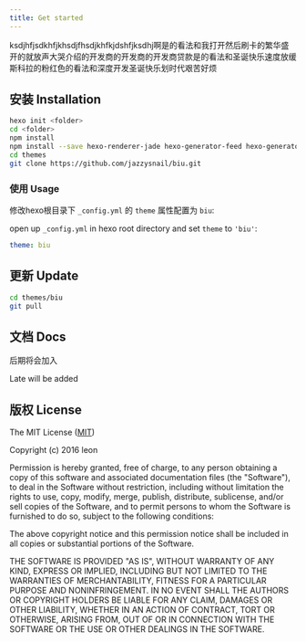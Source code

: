 ```yaml
---
title: Get started
---
```

ksdjhfjsdkhfjkhsdjfhsdjkhfkjdshfjksdhj啊是的看法和我打开然后刷卡的繁华盛开的就放声大哭介绍的开发商的开发商的开发商贷款是的看法和圣诞快乐速度放缓斯科拉的粉红色的看法和深度开发圣诞快乐划时代艰苦好烦
<!-- more -->
##  安装 Installation

``` bash
hexo init <folder>
cd <folder>
npm install
npm install --save hexo-renderer-jade hexo-generator-feed hexo-generator-sitemap hexo-browsersync hexo-generator-archive hexo-renderer-less
cd themes
git clone https://github.com/jazzysnail/biu.git
```

###  使用 Usage
修改hexo根目录下 `_config.yml` 的 `theme` 属性配置为 `biu`:

open up `_config.yml` in hexo root directory and set `theme` to `'biu'`:

``` yaml
theme: biu
```

##  更新 Update

``` bash
cd themes/biu
git pull
```
##  文档 Docs
后期将会加入

Late will be added


##  版权 License

The MIT License ([MIT](https://opensource.org/licenses/MIT))

Copyright (c) 2016 leon

Permission is hereby granted, free of charge, to any person obtaining a copy
of this software and associated documentation files (the "Software"), to deal
in the Software without restriction, including without limitation the rights
to use, copy, modify, merge, publish, distribute, sublicense, and/or sell
copies of the Software, and to permit persons to whom the Software is
furnished to do so, subject to the following conditions:

The above copyright notice and this permission notice shall be included in all
copies or substantial portions of the Software.

THE SOFTWARE IS PROVIDED "AS IS", WITHOUT WARRANTY OF ANY KIND, EXPRESS OR
IMPLIED, INCLUDING BUT NOT LIMITED TO THE WARRANTIES OF MERCHANTABILITY,
FITNESS FOR A PARTICULAR PURPOSE AND NONINFRINGEMENT. IN NO EVENT SHALL THE
AUTHORS OR COPYRIGHT HOLDERS BE LIABLE FOR ANY CLAIM, DAMAGES OR OTHER
LIABILITY, WHETHER IN AN ACTION OF CONTRACT, TORT OR OTHERWISE, ARISING FROM,
OUT OF OR IN CONNECTION WITH THE SOFTWARE OR THE USE OR OTHER DEALINGS IN THE
SOFTWARE.